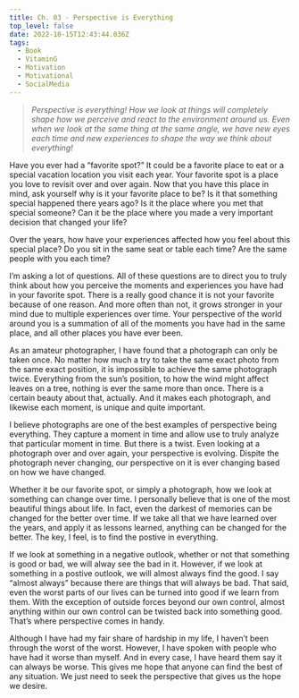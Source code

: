 ```yaml
---
title: Ch. 03 - Perspective is Everything
top_level: false
date: 2022-10-15T12:43:44.036Z
tags:
  - Book
  - VitaminG
  - Motivation
  - Motivational
  - SocialMedia
---
```

> *Perspective is everything! How we look at things will completely shape how we perceive and react to the environment around us. Even when we look at the same thing at the same angle, we have new eyes each time and new experiences to shape the way we think about everything!*

Have you ever had a “favorite spot?” It could be a favorite place to eat or a special vacation location you visit each year. Your favorite spot is a place you love to revisit over and over again. Now that you have this place in mind, ask yourself why is it your favorite place to be? Is it that something special happened there years ago? Is it the place where you met that special someone? Can it be the place where you made a very important decision that changed your life?

Over the years, how have your experiences affected how you feel about this special place? Do you sit in the same seat or table each time? Are the same people with you each time?

I’m asking a lot of questions. All of these questions are to direct you to truly think about how you perceive the moments and experiences you have had in your favorite spot. There is a really good chance it is not your favorite because of one reason. And more often than not, it grows stronger in your mind due to multiple experiences over time. Your perspective of the world around you is a summation of all of the moments you have had in the same place, and all other places you have ever been.

As an amateur photographer, I have found that a photograph can only be taken once. No matter how much a try to take the same exact photo from the same exact position, it is impossible to achieve the same photograph twice. Everything from the sun’s position, to how the wind might affect leaves on a tree, nothing is ever the same more than once. There is a certain beauty about that, actually. And it makes each photograph, and likewise each moment, is unique and quite important.

I believe photographs are one of the best examples of perspective being everything. They capture a moment in time and allow use to truly analyze that particular moment in time. But there is a twist. Even looking at a photograph over and over again, your perspective is evolving. Dispite the photograph never changing, our perspective on it is ever changing based on how we have changed.

Whether it be our favorite spot, or simply a photograph, how we look at something can change over time. I personally believe that is one of the most beautiful things about life. In fact, even the darkest of memories can be changed for the better over time. If we take all that we have learned over the years, and apply it as lessons learned, anything can be changed for the better. The key, I feel, is to find the postive in everything.

If we look at something in a negative outlook, whether or not that something is good or bad, we will alway see the bad in it. However, if we look at something in a postive outlook, we will almost always find the good. I say “almost always” because there are things that will always be bad. That said, even the worst parts of our lives can be turned into good if we learn from them. With the exception of outside forces beyond our own control, almost anything within our own control can be twisted back into something good. That’s where perspective comes in handy.

Although I have had my fair share of hardship in my life, I haven’t been through the worst of the worst. However, I have spoken with people who have had it worse than myself. And in every case, I have heard them say it can always be worse. This gives me hope that anyone can find the best of any situation. We just need to seek the perspective that gives us the hope we desire.